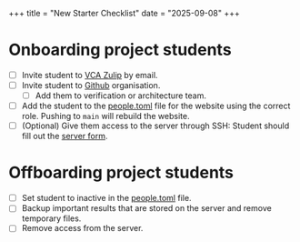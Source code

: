 +++
title = "New Starter Checklist"
date = "2025-09-08"
+++

# Onboarding project students

- [ ] Invite student to [VCA Zulip](https://vca-epfl.zulipchat.com/) by email.
- [ ] Invite student to [Github](https://github.com/VCA-EPFL) organisation.
  - [ ] Add them to verification or architecture team.
- [ ] Add the student to the [people.toml](https://github.com/VCA-EPFL/vca.epfl.ch/blob/main/data/people.toml) file
      for the website using the correct role.  Pushing to `main` will rebuild the website.
- [ ] (Optional) Give them access to the server through SSH: Student should fill out the [server
      form](https://docs.google.com/forms/d/e/1FAIpQLScjBFatekJ32YgmR0u5vw7vZ1JJ4TpyuZk6vElbBxl9AoraZg/viewform?usp=dialog).

# Offboarding project students

- [ ] Set student to inactive in the [people.toml](https://github.com/VCA-EPFL/vca.epfl.ch/blob/main/data/people.toml)
      file.
- [ ] Backup important results that are stored on the server and remove temporary files.
- [ ] Remove access from the server.

